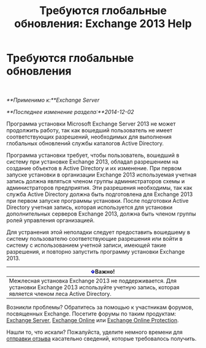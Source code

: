 ﻿---
title: 'Требуются глобальные обновления: Exchange 2013 Help'
TOCTitle: Требуются глобальные обновления
ms:assetid: 0530f3c6-6fa6-456b-a33a-f3d2f7eaa2ef
ms:mtpsurl: https://technet.microsoft.com/ru-ru/library/ms.exch.setupreadiness.globalupdaterequired(v=EXCHG.150)
ms:contentKeyID: 50487375
ms.date: 04/30/2018
mtps_version: v=EXCHG.150
ms.translationtype: HT
---

# Требуются глобальные обновления

 

_**Применимо к:**Exchange Server_

_**Последнее изменение раздела:**2014-12-02_

Программа установки Microsoft Exchange Server 2013 не может продолжить работу, так как вошедший пользователь не имеет соответствующих разрешений, необходимых для выполнения глобальных обновлений службы каталогов Active Directory.

Программа установки требует, чтобы пользователь, вошедший в систему при установке Exchange 2013, обладал разрешением на создание объектов в Active Directory и их изменение. При первом запуске установки в организации Exchange 2013 используемая учетная запись должна являться членом группы администраторов схемы и администраторов предприятия. Эти разрешения необходимы, так как служба Active Directory должна быть подготовлена для Exchange 2013 при первом запуске программы установки. После подготовки Active Directory учетная запись, которая используется для установки дополнительных серверов Exchange 2013, должна быть членом группы ролей управления организацией.

Для устранения этой неполадки следует предоставить вошедшему в систему пользователю соответствующие разрешения или войти в систему с использованием учетной записи, имеющей такие разрешения, и повторно запустить программу установки Exchange 2013.

<table>
<thead>
<tr class="header">
<th><img src="images/Dd876857.important(EXCHG.150).gif" title="Важно" alt="Важно" />Важно!</th>
</tr>
</thead>
<tbody>
<tr class="odd">
<td>Межлесная установка Exchange 2013 не поддерживается. Для установки Exchange 2013 используйте учетную запись, которая является членом леса Active Directory.</td>
</tr>
</tbody>
</table>


Возникли проблемы? Обратитесь за помощью к участникам форумов, посвященных Exchange. Посетите форумы по таким продуктам: [Exchange Server](https://go.microsoft.com/fwlink/p/?linkid=60612), [Exchange Online](https://go.microsoft.com/fwlink/p/?linkid=267542) или [Exchange Online Protection](https://go.microsoft.com/fwlink/p/?linkid=285351).

Нашли то, что искали? Пожалуйста, уделите немного времени для [отправки отзыва](mailto:exsetuphelpfeedback@microsoft.com?subject=exchange%202013%20setup%20help%20feedbac) касательно сведений, которые требовалось получить.

